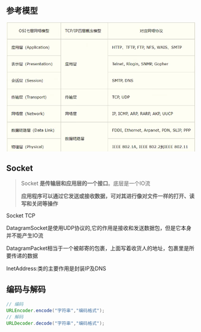 ##  参考模型

![](./images/02.png)

## Socket 

>  Socket **是传输层和应用层的一个接口**。底层是一个IO流
>
>  **应用程序可以通过它发送或接收数据，可对其进行像对文件一样的打开、读写和关闭等操作**

Socket TCP

DatagramSocket是使用UDP协议的,它的作用是接收和发送数据包，但是它本身并不能产生IO流

DatagramPacket相当于一个被邮寄的包裹，上面写着收货人的地址，包裹里是所要传递的数据

InetAddress:类的主要作用是封装IP及DNS

## 编码与解码

~~~java
// 编码
URLEncoder.encode("字符串","编码格式");
// 解码
URLDecoder.decode("字符串","编码格式");
~~~


